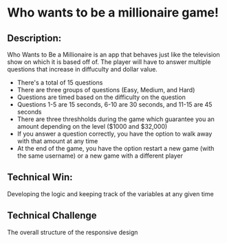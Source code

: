 # Who wants to be a millionaire game!

## Description: 
Who Wants to Be a Millionaire is an app that behaves just like the television show on which it is based off of.
The player will have to answer multiple questions that increase in diffuculty and dollar value.

* There's a total of 15 questions
* There are three groups of questions (Easy, Medium, and Hard)
* Questions are timed based on the difficulty on the question
* Questions 1-5 are 15 seconds, 6-10 are 30 seconds, and 11-15 are 45 seconds
* There are three threshholds during the game which guarantee you an amount depending on the level ($1000 and $32,000)
* If you answer a question correctly, you have the option to walk away with that amount at any time
* At the end of the game, you have the option restart a new game (with the same username) or a new game with a different player

## Technical Win:

Developing the logic and keeping track of the variables at any given time

## Technical Challenge

The overall structure of the responsive design
